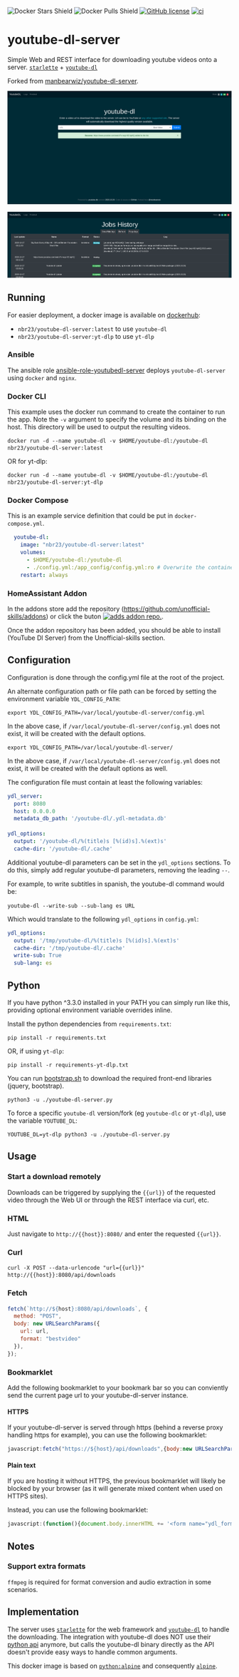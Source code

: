 ![Docker Stars Shield](https://img.shields.io/docker/stars/nbr23/youtube-dl-server.svg?style=flat-square)
![Docker Pulls Shield](https://img.shields.io/docker/pulls/nbr23/youtube-dl-server.svg?style=flat-square)
[![GitHub license](https://img.shields.io/badge/license-MIT-blue.svg?style=flat-square)](https://raw.githubusercontent.com/nbr23/youtube-dl-server/master/LICENSE)
[![ci](https://github.com/nbr23/youtube-dl-server/actions/workflows/docker-images.yml/badge.svg)](https://github.com/nbr23/youtube-dl-server/actions/workflows/docker-images.yml)

# youtube-dl-server

Simple Web and REST interface for downloading youtube videos onto a server.
[`starlette`](https://www.starlette.io/) +
[`youtube-dl`](https://github.com/rg3/youtube-dl)

Forked from [manbearwiz/youtube-dl-server](https://github.com/manbearwiz/youtube-dl-server).

![screenshot][1]


![screenshot][2]

## Running

For easier deployment, a docker image is available on
[dockerhub](https://hub.docker.com/r/nbr23/youtube-dl-server):

- `nbr23/youtube-dl-server:latest` to use `youtube-dl`
- `nbr23/youtube-dl-server:yt-dlp` to use `yt-dlp`

### Ansible

The ansible role
[ansible-role-youtubedl-server](https://github.com/nbr23/ansible-role-youtubedl-server)
deploys `youtube-dl-server` using `docker` and `nginx`.

### Docker CLI

This example uses the docker run command to create the container to run the
app. Note the `-v` argument to specify the volume and its binding on the host.
This directory will be used to output the resulting videos.

```shell
docker run -d --name youtube-dl -v $HOME/youtube-dl:/youtube-dl nbr23/youtube-dl-server:latest
```

OR for yt-dlp:

```shell
docker run -d --name youtube-dl -v $HOME/youtube-dl:/youtube-dl nbr23/youtube-dl-server:yt-dlp
```

### Docker Compose

This is an example service definition that could be put in `docker-compose.yml`.

```yml
  youtube-dl:
    image: "nbr23/youtube-dl-server:latest"
    volumes:
      - $HOME/youtube-dl:/youtube-dl
      - ./config.yml:/app_config/config.yml:ro # Overwrite the container's config file with your own configuration
    restart: always
```
### HomeAssistant Addon

In the addons store add the repository (https://github.com/unofficial-skills/addons) or click the buton [![adds addon repo.](https://my.home-assistant.io/badges/supervisor_add_addon_repository.svg)](https://my.home-assistant.io/redirect/supervisor_add_addon_repository/?repository_url=https%3A%2F%2Fgithub.com%2Funofficial-skills%2Faddons).

Once the addon repository has been added, you should be able to install (YouTube Dl Server) from the Unofficial-skills section.

## Configuration

Configuration is done through the config.yml file at the root of the project.

An alternate configuration path or file path can be forced by setting the environment
variable `YDL_CONFIG_PATH`:

```shell
export YDL_CONFIG_PATH=/var/local/youtube-dl-server/config.yml
```

In the above case, if `/var/local/youtube-dl-server/config.yml` does not exist, it will be created with the default options.

```shell
export YDL_CONFIG_PATH=/var/local/youtube-dl-server/
```

In the above case, if `/var/local/youtube-dl-server/config.yml` does not exist, it will be created with the default options as well.

The configuration file must contain at least the following variables:

```yaml
ydl_server:
  port: 8080
  host: 0.0.0.0
  metadata_db_path: '/youtube-dl/.ydl-metadata.db'

ydl_options:
  output: '/youtube-dl/%(title)s [%(id)s].%(ext)s'
  cache-dir: '/youtube-dl/.cache'
```

Additional youtube-dl parameters can be set in the `ydl_options` sections. To
do this, simply add regular youtube-dl parameters, removing the leading `--`.

For example, to write subtitles in spanish, the youtube-dl command would be:

`youtube-dl --write-sub --sub-lang es URL`

Which would translate to the following `ydl_options` in `config.yml`:

```yaml
ydl_options:
  output: '/tmp/youtube-dl/%(title)s [%(id)s].%(ext)s'
  cache-dir: '/tmp/youtube-dl/.cache'
  write-sub: True
  sub-lang: es
```

## Python

If you have python ^3.3.0 installed in your PATH you can simply run like this,
providing optional environment variable overrides inline.

Install the python dependencies from `requirements.txt`:

```shell
pip install -r requirements.txt
```

OR, if using `yt-dlp`:

```shell
pip install -r requirements-yt-dlp.txt
```

You can run
[bootstrap.sh](https://github.com/nbr23/youtube-dl-server/blob/master/bootstrap.sh)
to download the required front-end libraries (jquery, bootstrap).

```shell
python3 -u ./youtube-dl-server.py
```

To force a specific `youtube-dl` version/fork  (eg `youtube-dlc` or `yt-dlp`), use the
variable `YOUTUBE_DL`:

```shell
YOUTUBE_DL=yt-dlp python3 -u ./youtube-dl-server.py
```

## Usage

### Start a download remotely

Downloads can be triggered by supplying the `{{url}}` of the requested video
through the Web UI or through the REST interface via curl, etc.

### HTML

Just navigate to `http://{{host}}:8080/` and enter the requested `{{url}}`.

### Curl

```shell
curl -X POST --data-urlencode "url={{url}}" http://{{host}}:8080/api/downloads
```

### Fetch

```javascript
fetch(`http://${host}:8080/api/downloads`, {
  method: "POST",
  body: new URLSearchParams({
    url: url,
    format: "bestvideo"
  }),
});
```

### Bookmarklet

Add the following bookmarklet to your bookmark bar so you can conviently send
the current page url to your youtube-dl-server instance.

#### HTTPS

If your youtube-dl-server is served through https (behind a reverse proxy
handling https for example), you can use the following bookmarklet:

```javascript
javascript:fetch("https://${host}/api/downloads",{body:new URLSearchParams({url:window.location.href,format:"bestvideo"}),method:"POST"});
```

#### Plain text

If you are hosting it without HTTPS, the previous bookmarklet will likely be
blocked by your browser (as it will generate mixed content when used on HTTPS
sites).

Instead, you can use the following bookmarklet:

```javascript
javascript:(function(){document.body.innerHTML += '<form name="ydl_form" method="POST" action="http://${host}/api/downloads"><input name="url" type="url" value="'+window.location.href+'"/></form>';document.ydl_form.submit()})();
```

## Notes

### Support extra formats

`ffmpeg` is required for format conversion and audio extraction in some
scenarios.

## Implementation

The server uses [`starlette`](https://www.starlette.io/) for the web framework
and [`youtube-dl`](https://github.com/rg3/youtube-dl) to handle the
downloading. The integration with youtube-dl does NOT use their [python
api](https://github.com/rg3/youtube-dl#embedding-youtube-dl) anymore, but calls
the youtube-dl binary directly as the API doesn't provide easy ways to handle
common arguments.

This docker image is based on
[`python:alpine`](https://registry.hub.docker.com/_/python/) and consequently
[`alpine`](https://hub.docker.com/_/alpine/).

[1]:youtube-dl-server.png
[2]:youtube-dl-server-logs.png
